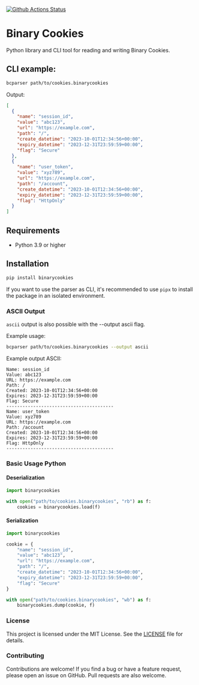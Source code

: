 [![Github Actions Status](https://github.com/dan1elt0m/binary-cookies-reader/workflows/test/badge.svg)](https://github.com/dan1elt0m/binary-cookies-reader/actions/workflows/test.yml)

# Binary Cookies

Python library and CLI tool for reading and writing Binary Cookies.

## CLI example:
```sh
bcparser path/to/cookies.binarycookies
```

Output:
```json
[
  {
    "name": "session_id",
    "value": "abc123",
    "url": "https://example.com",
    "path": "/",
    "create_datetime": "2023-10-01T12:34:56+00:00",
    "expiry_datetime": "2023-12-31T23:59:59+00:00",
    "flag": "Secure"
  },
  {
    "name": "user_token",
    "value": "xyz789",
    "url": "https://example.com",
    "path": "/account",
    "create_datetime": "2023-10-01T12:34:56+00:00",
    "expiry_datetime": "2023-12-31T23:59:59+00:00",
    "flag": "HttpOnly"
  }
]
```

## Requirements

- Python 3.9 or higher

## Installation
```bash 
pip install binarycookies
```
If you want to use the parser as CLI, it's recommended to use `pipx` to install the package in an isolated environment.

### ASCII Output

`ascii` output is also possible with the --output ascii flag.

Example usage:
```sh
bcparser path/to/cookies.binarycookies --output ascii
```

Example output ASCII:
```text
Name: session_id
Value: abc123
URL: https://example.com
Path: /
Created: 2023-10-01T12:34:56+00:00
Expires: 2023-12-31T23:59:59+00:00
Flag: Secure
----------------------------------------
Name: user_token
Value: xyz789
URL: https://example.com
Path: /account
Created: 2023-10-01T12:34:56+00:00
Expires: 2023-12-31T23:59:59+00:00
Flag: HttpOnly
----------------------------------------
```


### Basic Usage Python

#### Deserialization

```python
import binarycookies 

with open("path/to/cookies.binarycookies", "rb") as f:
    cookies = binarycookies.load(f)
```

#### Serialization

```python
import binarycookies 

cookie = {
    "name": "session_id",
    "value": "abc123",
    "url": "https://example.com",
    "path": "/",
    "create_datetime": "2023-10-01T12:34:56+00:00",
    "expiry_datetime": "2023-12-31T23:59:59+00:00",
    "flag": "Secure"
}

with open("path/to/cookies.binarycookies", "wb") as f:
    binarycookies.dump(cookie, f)
```

### License
This project is licensed under the MIT License. See the [LICENSE](LICENSE) file for details.

### Contributing
Contributions are welcome! If you find a bug or have a feature request, please open an issue on GitHub. Pull requests are also welcome.
